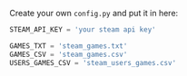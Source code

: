 Create your own `config.py` and put it in here:
```python
STEAM_API_KEY = 'your steam api key'

GAMES_TXT = 'steam_games.txt'
GAMES_CSV = 'steam_games.csv'
USERS_GAMES_CSV = 'steam_users_games.csv'
```
